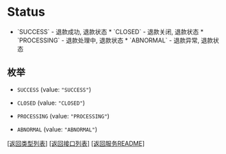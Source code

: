 # Status

* &#x60;SUCCESS&#x60; - 退款成功, 退款状态 * &#x60;CLOSED&#x60; - 退款关闭, 退款状态 * &#x60;PROCESSING&#x60; - 退款处理中, 退款状态 * &#x60;ABNORMAL&#x60; - 退款异常, 退款状态 

## 枚举


* `SUCCESS` (value: `"SUCCESS"`)

* `CLOSED` (value: `"CLOSED"`)

* `PROCESSING` (value: `"PROCESSING"`)

* `ABNORMAL` (value: `"ABNORMAL"`)


[\[返回类型列表\]](README.md#类型列表)
[\[返回接口列表\]](README.md#接口列表)
[\[返回服务README\]](README.md)


